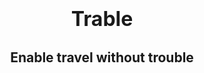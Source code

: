 <h1 align="center">
  <span style="font-size: 32px;"> Trable </span>
  
</h1>

<h2 align="center">
  Enable travel without trouble
</h2>
